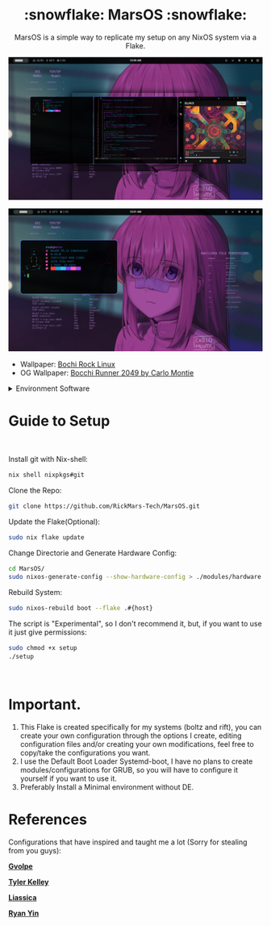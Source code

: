 <h1 align="center">:snowflake: MarsOS :snowflake:</h1>
<p align="center"> 
 MarsOS is a simple way to replicate my setup on any NixOS system via a Flake.

<p/>

</div>

![](./assets/niri-overview.png)

![](./assets/niri-term.png)

- Wallpaper: [Bochi Rock Linux](https://imgur.com/bochi-rock-linux-wallpaper-mO5tavs)
- OG Wallpaper: [Bocchi Runner 2049 by Carlo Montie](https://www.pixiv.net/en/artworks/108083186) 

<details>
<summary>Environment Software</summary>

|                             | NixOS(Wayland)                                                                                                      |
| --------------------------- | ------------------------------------------------------------------------------------------------------------------- |
| **Window Manager**          | [Niri][Niri]                                                                                                        |
| **Terminal Emulator**       | [Wezterm][Wezterm]                                                                                                  |
| **Bar**                     | [Quickshell][Quickshell]                                                                                            |
| **Application Launcher**    | [Fuzzel][Fuzzel]                                                                                                    |
| **Notification Daemon**     | [Dunst][Dunst]                                                                                                      |
| **Display Manager**         | [GreetD][GreetD] + [TuiGreet][TuiGreet]                                                                             |
| **Network Management Tool** | [IWD][IWD] + [NetworkManager][NetworkManager]                                                                       |
| **System resource monitor** | [Bottom][Bottom]                                                                                                    |
| **File Manager**            | [Yazi][Yazi] & [PCManFM][PCManFM]                                                                                   |
| **Shell**                   | [Fish][Fish]                                                                                                        |
| **Media Player**            | [MPV][MPV]                                                                                                          |
| **Text Editor**             | [Helix][Helix]                                                                                                      |
| **Fonts**                   | [Nerd fonts][Nerd fonts]                                                                                            |
| **Image Viewer**            | [IMV][IMV]                                                                                                          |
</details>

# Guide to Setup
<br>

Install git with Nix-shell:
```bash
nix shell nixpkgs#git
```

Clone the Repo:
```bash
git clone https://github.com/RickMars-Tech/MarsOS.git
```

Update the Flake(Optional):
```bash
sudo nix flake update
```

Change Directorie and Generate Hardware Config:
```bash
cd MarsOS/
sudo nixos-generate-config --show-hardware-config > ./modules/hardware.nix
```

Rebuild System:
```bash
sudo nixos-rebuild boot --flake .#{host}
```

The script is "Experimental", so I don't recommend it, but, if you want to use it just give permissions:
```bash
sudo chmod +x setup
./setup
```

<br>


# Important.
1. This Flake is created specifically for my systems (boltz and rift), you can create your own configuration through the options I create, editing configuration files and/or creating your own modifications, feel free to copy/take the configurations you want.
2. I use the Default Boot Loader Systemd-boot, I have no plans to create modules/configurations for GRUB, so you will have to configure it yourself if you want to use it.
3. Preferably Install a Minimal environment without DE.


# References

Configurations that have inspired and taught me a lot (Sorry for stealing from you guys):

**[Gvolpe]**

**[Tyler Kelley]**

**[Liassica]**

**[Ryan Yin]**

<!----------------------------------{ Thanks }--------------------------------->
[Gvolpe]: https://github.com/Rexcrazy804/Zaphkiel
[Tyler Kelley]: https://gitlab.com/Zaney/zaneyos
[Liassica]: https://codeberg.org/Liassica/nixos-config
[Ryan Yin]: https://github.com/ryan4yin/nixos-and-flakes-book

<!--------------------------------{ Components }------------------------------->
[Niri]: https://github.com/YaLTeR/niri
[Wezterm]: https://wezterm.org/
[Quickshell]: https://quickshell.org/
[Fuzzel]: https://codeberg.org/dnkl/fuzzel
[Dunst]: https://github.com/dunst-project/dunst
[GreetD]: https://sr.ht/~kennylevinsen/greetd/
[TuiGreet]: https://github.com/apognu/tuigreet
[IWD]: https://git.kernel.org/pub/scm/network/wireless/iwd.git
[NetworkManager]: https://gitlab.freedesktop.org/NetworkManager/NetworkManager
[Bottom]: https://github.com/ClementTsang/bottom
[Yazi]: https://github.com/sxyazi/yazi
[PCManFM]: https://blog.lxde.org/category/pcmanfm/
[Fish]: https://fishshell.com/
[MPV]: https://github.com/mpv-player/mpv
[Helix]: https://helix-editor.com/
[Nerd fonts]: https://www.nerdfonts.com/
[IMV]: https://sr.ht/~exec64/imv/
[Nix-ArtWork]: https://github.com/NixOS/nixos-artwork
